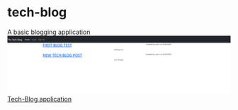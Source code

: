 # tech-blog
A basic blogging application
![ScreenShot](screenshot.png)
[Tech-Blog application](https://tech-blog-mod-1d6551d02413.herokuapp.com/)